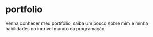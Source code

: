 # portfolio
Venha conhecer meu portifólio, saiba um pouco sobre mim e minha habilidades no incrivel mundo da programação.
